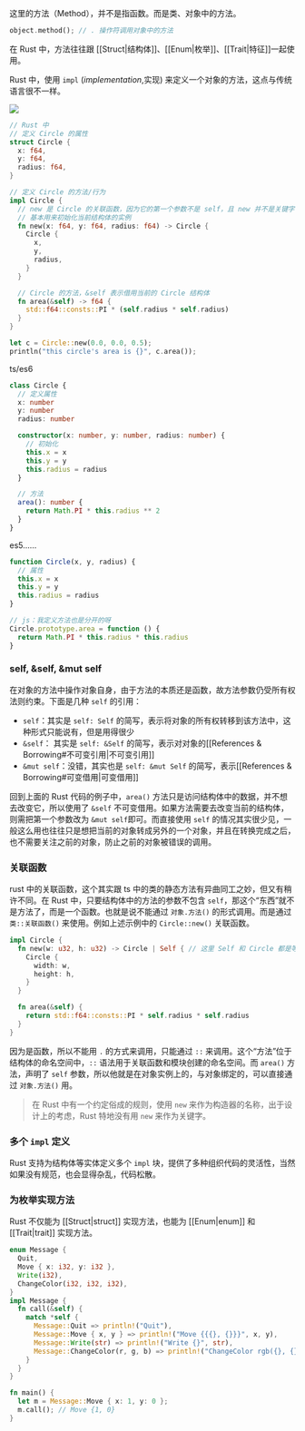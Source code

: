 这里的方法（Method），并不是指函数。而是类、对象中的方法。

```Rust
object.method(); // . 操作符调用对象中的方法
```

在 Rust 中，方法往往跟 [[Struct|结构体]]、[[Enum|枚举]]、[[Trait|特征]]一起使用。

Rust 中，使用 `impl` (_implementation_,实现) 来定义一个对象的方法，这点与传统语言很不一样。

![](http://cdn.liwuhou.cn/tmp/20230725235151.png)

```Rust
// Rust 中
// 定义 Circle 的属性
struct Circle {
  x: f64,
  y: f64,
  radius: f64,
}

// 定义 Circle 的方法/行为
impl Circle {
  // new 是 Circle 的关联函数，因为它的第一个参数不是 self，且 new 并不是关键字
  // 基本用来初始化当前结构体的实例
  fn new(x: f64, y: f64, radius: f64) -> Circle {
    Circle {
      x,
      y,
      radius,
    }
  }

  // Circle 的方法，&self 表示借用当前的 Circle 结构体
  fn area(&self) -> f64 {
    std::f64::consts::PI * (self.radius * self.radius)
  }
}

let c = Circle::new(0.0, 0.0, 0.5);
println("this circle's area is {}", c.area());

```

ts/es6

```ts
class Circle {
  // 定义属性
  x: number
  y: number
  radius: number

  constructor(x: number, y: number, radius: number) {
    // 初始化
    this.x = x
    this.y = y
    this.radius = radius
  }

  // 方法
  area(): number {
    return Math.PI * this.radius ** 2
  }
}
```

es5……

```js
function Circle(x, y, radius) {
  // 属性
  this.x = x
  this.y = y
  this.radius = radius
}

// js：我定义方法也是分开的呀
Circle.prototype.area = function () {
  return Math.PI * this.radius * this.radius
}
```

### self, &self, &mut self

在对象的方法中操作对象自身，由于方法的本质还是函数，故方法参数仍受所有权法则约束。下面是几种 `self` 的引用：

- `self`：其实是 `self: Self` 的简写，表示将对象的所有权转移到该方法中，这种形式只能说有，但是用得很少
- `&self`： 其实是 `self: &Self` 的简写，表示对对象的[[References & Borrowing#不可变引用|不可变引用]]
- `&mut self`：没错，其实也是 `self: &mut Self` 的简写，表示[[References & Borrowing#可变借用|可变借用]]

回到上面的 Rust 代码的例子中，`area()` 方法只是访问结构体中的数据，并不想去改变它，所以使用了 `&self` 不可变借用。如果方法需要去改变当前的结构体，则需把第一个参数改为 `&mut self`即可。而直接使用 `self` 的情况其实很少见，一般这么用也往往只是想把当前的对象转成另外的一个对象，并且在转换完成之后，也不需要关注之前的对象，防止之前的对象被错误的调用。

### 关联函数

rust 中的关联函数，这个其实跟 ts 中的类的静态方法有异曲同工之妙，但又有稍许不同。在 Rust 中，只要结构体中的方法的参数不包含 `self`，那这个“东西”就不是方法了，而是一个函数。也就是说不能通过 `对象.方法()` 的形式调用。而是通过 `类::关联函数()` 来使用。例如上述示例中的 `Circle::new()` 关联函数。

```Rust
impl Circle {
  fn new(w: u32, h: u32) -> Circle | Self { // 这里 Self 和 Circle 都是等价的
    Circle {
      width: w,
      height: h,
    }
  }

  fn area(&self) {
    return std::f64::consts::PI * self.radius * self.radius
  }
}
```

因为是函数，所以不能用 `.` 的方式来调用，只能通过 `::` 来调用。这个“方法”位于结构体的命名空间中，`::` 语法用于关联函数和模块创建的命名空间。而 `area()` 方法，声明了 `self` 参数，所以他就是在对象实例上的，与对象绑定的，可以直接通过 `对象.方法()` 用。

> 在 Rust 中有一个约定俗成的规则，使用 `new` 来作为构造器的名称，出于设计上的考虑，Rust 特地没有用 `new` 来作为关键字。

### 多个 `impl` 定义

Rust 支持为结构体等实体定义多个 `impl` 块，提供了多种组织代码的灵活性，当然如果没有规范，也会显得杂乱，代码松散。

### 为枚举实现方法

Rust 不仅能为 [[Struct|struct]] 实现方法，也能为 [[Enum|enum]] 和 [[Trait|trait]] 实现方法。

```rust
enum Message {
  Quit,
  Move { x: i32, y: i32 },
  Write(i32),
  ChangeColor(i32, i32, i32),
}
impl Message {
  fn call(&self) {
    match *self {
      Message::Quit => println!("Quit"),
      Message::Move { x, y } => println!("Move {{{}, {}}}", x, y),
      Message::Write(str) => println!("Write {}", str),
      Message::ChangeColor(r, g, b) => println!("ChangeColor rgb({}, {}, {})", r, g, b),
    }
  }
}

fn main() {
  let m = Message::Move { x: 1, y: 0 };
  m.call(); // Move {1, 0}
}

```
